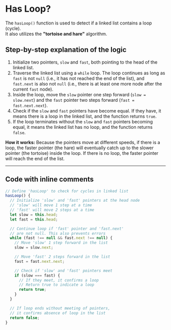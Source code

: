 # Has Loop?

The `hasLoop()` function is used to detect if a linked list contains a loop (cycle).  
It also utilizes the **"tortoise and hare"** algorithm.

## Step-by-step explanation of the logic

1. Initialize two pointers, `slow` and `fast`, both pointing to the head of the linked list.  
2. Traverse the linked list using a `while` loop. The loop continues as long as `fast` is not `null` (i.e., it has not reached the end of the list), and `fast.next` is also not `null` (i.e., there is at least one more node after the current `fast` node).  
3. Inside the loop, move the `slow` pointer one step forward (`slow = slow.next`) and the `fast` pointer two steps forward (`fast = fast.next.next`).  
4. Check if the `slow` and `fast` pointers have become equal. If they have, it means there is a loop in the linked list, and the function returns `true`.  
5. If the loop terminates without the `slow` and `fast` pointers becoming equal, it means the linked list has no loop, and the function returns `false`.

**How it works:** Because the pointers move at different speeds, if there is a loop, the faster pointer (the hare) will eventually catch up to the slower pointer (the tortoise) inside the loop. If there is no loop, the faster pointer will reach the end of the list.

---

## Code with inline comments

```js
// Define 'hasLoop' to check for cycles in linked list
hasLoop() {
  // Initialize 'slow' and 'fast' pointers at the head node
  // 'slow' will move 1 step at a time
  // 'fast' will move 2 steps at a time
  let slow = this.head;
  let fast = this.head;

  // Continue loop if 'fast' pointer and 'fast.next'
  // are not null. This also prevents errors
  while (fast !== null && fast.next !== null) {
    // Move 'slow' 1 step forward in the list
    slow = slow.next;

    // Move 'fast' 2 steps forward in the list
    fast = fast.next.next;

    // Check if 'slow' and 'fast' pointers meet
    if (slow === fast) {
      // If they meet, it confirms a loop
      // Return true to indicate a loop
      return true;
    }
  }

  // If loop ends without meeting of pointers,
  // it confirms absence of loop in the list
  return false;
}
